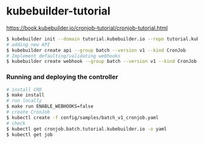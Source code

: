 # kubebuilder-tutorial

https://book.kubebuilder.io/cronjob-tutorial/cronjob-tutorial.html

```zsh
$ kubebuilder init --domain tutorial.kubebuilder.io --repo tutorial.kubebuilder.io/kubebuilder-tutorial
# adding new API
$ kubebuilder create api --group batch --version v1 --kind CronJob
# Implement defaulting/validating webhooks
$ kubebuilder create webhook --group batch --version v1 --kind CronJob --defaulting --programmatic-validation
```

### Running and deploying the controller

```zsh
# install CRD
$ make install
# run locally
$ make run ENABLE_WEBHOOKS=false
# create CronJob
$ kubectl create -f config/samples/batch_v1_cronjob.yaml
# check
$ kubectl get cronjob.batch.tutorial.kubebuilder.io -o yaml
$ kubectl get job
``` 